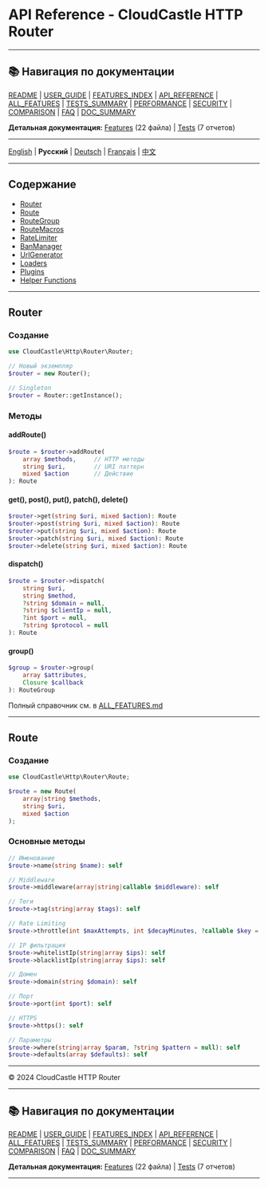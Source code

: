 # API Reference - CloudCastle HTTP Router

---

## 📚 Навигация по документации

[README](../../README.md) | [USER_GUIDE](USER_GUIDE.md) | [FEATURES_INDEX](FEATURES_INDEX.md) | [API_REFERENCE](API_REFERENCE.md) | [ALL_FEATURES](ALL_FEATURES.md) | [TESTS_SUMMARY](TESTS_SUMMARY.md) | [PERFORMANCE](PERFORMANCE_ANALYSIS.md) | [SECURITY](SECURITY_REPORT.md) | [COMPARISON](COMPARISON.md) | [FAQ](FAQ.md) | [DOC_SUMMARY](DOCUMENTATION_SUMMARY.md)

**Детальная документация:** [Features](features/) (22 файла) | [Tests](tests/) (7 отчетов)

---


[English](../en/API_REFERENCE.md) | **Русский** | [Deutsch](../de/API_REFERENCE.md) | [Français](../fr/API_REFERENCE.md) | [中文](../zh/API_REFERENCE.md)

---

## Содержание

- [Router](#router)
- [Route](#route)
- [RouteGroup](#routegroup)
- [RouteMacros](#routemacros)
- [RateLimiter](#ratelimiter)
- [BanManager](#banmanager)
- [UrlGenerator](#urlgenerator)
- [Loaders](#loaders)
- [Plugins](#plugins)
- [Helper Functions](#helper-functions)

---

## Router

### Создание

```php
use CloudCastle\Http\Router\Router;

// Новый экземпляр
$router = new Router();

// Singleton
$router = Router::getInstance();
```

### Методы

#### addRoute()
```php
$route = $router->addRoute(
    array $methods,     // HTTP методы
    string $uri,        // URI паттерн
    mixed $action       // Действие
): Route
```

#### get(), post(), put(), patch(), delete()
```php
$router->get(string $uri, mixed $action): Route
$router->post(string $uri, mixed $action): Route
$router->put(string $uri, mixed $action): Route
$router->patch(string $uri, mixed $action): Route
$router->delete(string $uri, mixed $action): Route
```

#### dispatch()
```php
$route = $router->dispatch(
    string $uri,
    string $method,
    ?string $domain = null,
    ?string $clientIp = null,
    ?int $port = null,
    ?string $protocol = null
): Route
```

#### group()
```php
$group = $router->group(
    array $attributes,
    Closure $callback
): RouteGroup
```

Полный справочник см. в [ALL_FEATURES.md](ALL_FEATURES.md)

---

## Route

### Создание

```php
use CloudCastle\Http\Router\Route;

$route = new Route(
    array|string $methods,
    string $uri,
    mixed $action
);
```

### Основные методы

```php
// Именование
$route->name(string $name): self

// Middleware
$route->middleware(array|string|callable $middleware): self

// Теги
$route->tag(string|array $tags): self

// Rate Limiting
$route->throttle(int $maxAttempts, int $decayMinutes, ?callable $key = null): self

// IP фильтрация
$route->whitelistIp(string|array $ips): self
$route->blacklistIp(string|array $ips): self

// Домен
$route->domain(string $domain): self

// Порт
$route->port(int $port): self

// HTTPS
$route->https(): self

// Параметры
$route->where(string|array $param, ?string $pattern = null): self
$route->defaults(array $defaults): self
```

---

© 2024 CloudCastle HTTP Router


---

## 📚 Навигация по документации

[README](../../README.md) | [USER_GUIDE](USER_GUIDE.md) | [FEATURES_INDEX](FEATURES_INDEX.md) | [API_REFERENCE](API_REFERENCE.md) | [ALL_FEATURES](ALL_FEATURES.md) | [TESTS_SUMMARY](TESTS_SUMMARY.md) | [PERFORMANCE](PERFORMANCE_ANALYSIS.md) | [SECURITY](SECURITY_REPORT.md) | [COMPARISON](COMPARISON.md) | [FAQ](FAQ.md) | [DOC_SUMMARY](DOCUMENTATION_SUMMARY.md)

**Детальная документация:** [Features](features/) (22 файла) | [Tests](tests/) (7 отчетов)

---

